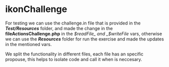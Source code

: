 # ikonChallenge
For testing we can use the challenge.in file that is provided in the **_Test/Resources_** folder, and made the change in the **fileActionsChallenge.php** in the _$readFile_ and _$writeFile_ vars, otherwise we can use the **_Resources_** folder for run the exercise and made the updates in the mentioned vars.

We split the functionality in different files, each file has an specific propouse, this helps to isolate code and call it when is neccesary.
